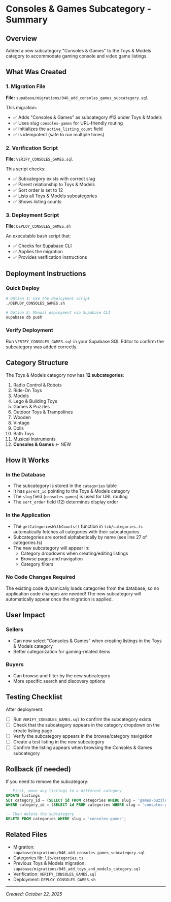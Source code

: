 # Consoles & Games Subcategory - Summary

## Overview
Added a new subcategory "Consoles & Games" to the Toys & Models category to accommodate gaming console and video game listings.

## What Was Created

### 1. Migration File
**File:** `supabase/migrations/046_add_consoles_games_subcategory.sql`

This migration:
- ✅ Adds "Consoles & Games" as subcategory #12 under Toys & Models
- ✅ Uses slug `consoles-games` for URL-friendly routing
- ✅ Initializes the `active_listing_count` field
- ✅ Is idempotent (safe to run multiple times)

### 2. Verification Script
**File:** `VERIFY_CONSOLES_GAMES.sql`

This script checks:
- ✅ Subcategory exists with correct slug
- ✅ Parent relationship to Toys & Models
- ✅ Sort order is set to 12
- ✅ Lists all Toys & Models subcategories
- ✅ Shows listing counts

### 3. Deployment Script
**File:** `DEPLOY_CONSOLES_GAMES.sh`

An executable bash script that:
- ✅ Checks for Supabase CLI
- ✅ Applies the migration
- ✅ Provides verification instructions

## Deployment Instructions

### Quick Deploy
```bash
# Option 1: Use the deployment script
./DEPLOY_CONSOLES_GAMES.sh

# Option 2: Manual deployment via Supabase CLI
supabase db push
```

### Verify Deployment
Run `VERIFY_CONSOLES_GAMES.sql` in your Supabase SQL Editor to confirm the subcategory was added correctly.

## Category Structure

The Toys & Models category now has **12 subcategories**:

1. Radio Control & Robots
2. Ride-On Toys
3. Models
4. Lego & Building Toys
5. Games & Puzzles
6. Outdoor Toys & Trampolines
7. Wooden
8. Vintage
9. Dolls
10. Bath Toys
11. Musical Instruments
12. **Consoles & Games** ← NEW

## How It Works

### In the Database
- The subcategory is stored in the `categories` table
- It has `parent_id` pointing to the Toys & Models category
- The `slug` field (`consoles-games`) is used for URL routing
- The `sort_order` field (12) determines display order

### In the Application
- The `getCategoriesWithCounts()` function in `lib/categories.ts` automatically fetches all categories with their subcategories
- Subcategories are sorted alphabetically by name (see line 27 of categories.ts)
- The new subcategory will appear in:
  - Category dropdowns when creating/editing listings
  - Browse pages and navigation
  - Category filters

### No Code Changes Required
The existing code dynamically loads categories from the database, so no application code changes are needed! The new subcategory will automatically appear once the migration is applied.

## User Impact

### Sellers
- Can now select "Consoles & Games" when creating listings in the Toys & Models category
- Better categorization for gaming-related items

### Buyers
- Can browse and filter by the new subcategory
- More specific search and discovery options

## Testing Checklist

After deployment:
- [ ] Run `VERIFY_CONSOLES_GAMES.sql` to confirm the subcategory exists
- [ ] Check that the subcategory appears in the category dropdown on the create listing page
- [ ] Verify the subcategory appears in the browse/category navigation
- [ ] Create a test listing in the new subcategory
- [ ] Confirm the listing appears when browsing the Consoles & Games subcategory

## Rollback (if needed)

If you need to remove the subcategory:

```sql
-- First, move any listings to a different category
UPDATE listings 
SET category_id = (SELECT id FROM categories WHERE slug = 'games-puzzles-toys')
WHERE category_id = (SELECT id FROM categories WHERE slug = 'consoles-games');

-- Then delete the subcategory
DELETE FROM categories WHERE slug = 'consoles-games';
```

## Related Files
- Migration: `supabase/migrations/046_add_consoles_games_subcategory.sql`
- Categories lib: `lib/categories.ts`
- Previous Toys & Models migration: `supabase/migrations/045_add_toys_and_models_category.sql`
- Verification: `VERIFY_CONSOLES_GAMES.sql`
- Deployment: `DEPLOY_CONSOLES_GAMES.sh`

---
*Created: October 22, 2025*

